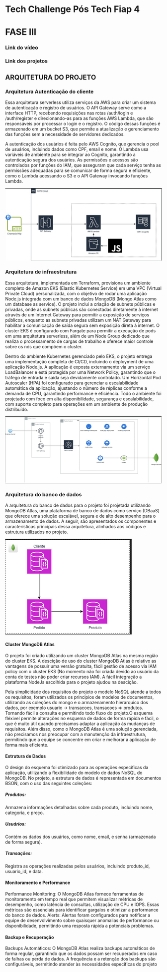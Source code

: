 # Tech Challenge Pós Tech Fiap 4

# FASE III

### Link do vídeo

### Link dos projetos

## ARQUITETURA DO PROJETO

### Arquitetura Autenticação do cliente

Essa arquitetura serverless utiliza serviços da AWS para criar um sistema de autenticação e registro de usuários. O API Gateway serve como a interface HTTP, recebendo requisições nas rotas /auth/login e /auth/register e direcionando-as para as funções AWS Lambda, que são responsáveis por processar o login e o registro. O código dessas funções é armazenado em um bucket S3, que permite a atualização e gerenciamento das funções sem a necessidade de servidores dedicados.

A autenticação dos usuários é feita pelo AWS Cognito, que gerencia o pool de usuários, incluindo dados como CPF, email e nome. O Lambda usa variáveis de ambiente para se integrar ao Cognito, garantindo a autenticação segura dos usuários. As permissões e acessos são controlados por funções do IAM, que asseguram que cada serviço tenha as permissões adequadas para se comunicar de forma segura e eficiente, como o Lambda acessando o S3 e o API Gateway invocando funções Lambda.

![Lambda + Api Gateway](image-1.png)

### Arquitetura de infraestrutura

Essa arquitetura, implementada em Terraform, provisiona um ambiente completo de Amazon EKS (Elastic Kubernetes Service) em uma VPC (Virtual Private Cloud) personalizada, com o objetivo de rodar uma aplicação Node.js integrada com um banco de dados MongoDB (Mongo Atlas como um database as service). O projeto inclui a criação de subnets públicas e privadas, onde as subnets públicas são conectadas diretamente à internet através de um Internet Gateway para permitir a exposição de serviços públicos, enquanto as subnets privadas utilizam um NAT Gateway para habilitar a comunicação de saída segura sem exposição direta à internet. O cluster EKS é configurado com Fargate para permitir a execução de pods em uma arquitetura serverless, além de um Node Group dedicado que realiza o processamento de cargas de trabalho e oferece maior controle sobre os nós que compõem o cluster.

Dentro do ambiente Kubernetes gerenciado pelo EKS, o projeto entrega uma implementação completa de CI/CD, incluindo o deployment de uma aplicação Node.js. A aplicação é exposta externamente via um serviço LoadBalancer e está protegida por uma Network Policy, garantindo que o tráfego de entrada e saída seja devidamente controlado. Um Horizontal Pod Autoscaler (HPA) foi configurado para gerenciar a escalabilidade automática da aplicação, ajustando o número de réplicas conforme a demanda de CPU, garantindo performance e eficiência. Todo o ambiente foi projetado com foco em alta disponibilidade, segurança e escalabilidade, com suporte completo para operações em um ambiente de produção distribuído.

![alt text](image-2.png)

### Arquitetura do banco de dados

A arquitetura do banco de dados para o projeto foi projetada utilizando MongoDB Atlas, uma plataforma de banco de dados como serviço (DBaaS) que oferece uma solução escalável, segura e de alto desempenho para o armazenamento de dados. A seguir, são apresentados os componentes e características principais dessa arquitetura, alinhados aos códigos e estrutura utilizados no projeto.

![alt text](image-3.png)

#### Cluster MongoDB Atlas

O projeto foi criado utilizando um cluster MongoDB Atlas na mesma região do cluster EKS. A descição de uso do cluster MongoDB Atlas é relativo as vantagens de possuir uma versão gratuita, fácil gestão de acesso via IAM policy com o cluster EKS (No momento não foi criada devido ao usuário da conta de testes não poder criar recursos IAM). A fácil integração a plataforma NodeJs escolhida para o projeto ajudou na descição.

Pela simplicidade dos requisitos do projeto o modelo NoSQL atende a todos os requisitos, foram utilizados os principios de modelos de documentos, utilizando as coleções do mongo e o armazenamento hierarquico dos dados, por exemplo usuario -> transacoes, transacoes => produtos. Tornando fácil a consulta e permitindo todo fluxo do projeto.O esquema fléxivel permite alterações no esquema de dados de forma rápida e fácil, o que é muito útil quando precisamos adaptar a aplicação às mudanças de requisitos. Além disso, como o MongoDB Atlas é uma solução gerenciada, não precisamos nos preocupar com a manutenção da infraestrutura, permitindo que a equipe se concentre em criar e melhorar a aplicação de forma mais eficiente.

#### Estrutura de Dados

O design do esquema foi otimizado para as operações específicas da aplicação, utilizando a flexibilidade do modelo de dados NoSQL do MongoDB. No projeto, a estrutura de dados é representada em documentos BSON, com o uso das seguintes coleções:

##### Produtos:

Armazena informações detalhadas sobre cada produto, incluindo nome, categoria, e preço.

##### Usuários:

Contém os dados dos usuários, como nome, email, e senha (armazenada de forma segura).

##### Transações:

Registra as operações realizadas pelos usuários, incluindo produto_id, usuario_id, e data.

#### Monitoramento e Performance

Performance Monitoring: O MongoDB Atlas fornece ferramentas de monitoramento em tempo real que permitem visualizar métricas de desempenho, como latência de consultas, utilização de CPU e IOPS. Essas métricas são essenciais para identificar gargalos e otimizar a performance do banco de dados.
Alerts: Alertas foram configurados para notificar a equipe de desenvolvimento sobre quaisquer anomalias de performance ou disponibilidade, permitindo uma resposta rápida a potenciais problemas.

#### Backup e Recuperação

Backups Automáticos: O MongoDB Atlas realiza backups automáticos de forma regular, garantindo que os dados possam ser recuperados em caso de falhas ou perda de dados. A frequência e a retenção dos backups são configuráveis, permitindo atender às necessidades específicas do projeto

<!-- [alt text](image.png) -->

<!-- # Fase II

## Link do Vídeo

https://youtu.be/rC-bWRvodd8

# Arquitetura do Projeto

Abaixo temos o entregável 3 do tech challenge, sendo o desenho da arquitetura de negócio e o desenho da arquitetura de infraestrutura

## Arquitetura de negócio

## Arquitetura de infraestrutura

!

[Link do miro](https://miro.com/app/board/uXjVKMS64KM=/?moveToWidget=3458764594688140656&cot=14)

# Como Executar o Projeto

## Pré-requisitos

1. Antes de começar, certifique-se de que você possui os seguintes itens instalados no seu PC:

- [Docker](https://docs.docker.com/get-docker/)
- [kubectl](https://kubernetes.io/docs/tasks/tools/install-kubectl/)
- [Minikube](https://minikube.sigs.k8s.io/docs/start/)

### 1. Instalar Docker

Siga as instruções no [site oficial do Docker](https://docs.docker.com/get-docker/) para instalar o Docker em seu sistema operacional.

### 2. Instalar kubectl

Baixe o kubectl a partir do [site oficial do Kubernetes](https://kubernetes.io/docs/tasks/tools/install-kubectl/) e siga as instruções de instalação para o seu sistema operacional.

### 3. Instalar Minikube

Siga as instruções no [site oficial do Minikube](https://minikube.sigs.k8s.io/docs/start/) para instalar o Minikube em seu sistema operacional.

### 4. Iniciar Minikube

Após instalar o Minikube, inicie um cluster Kubernetes com o comando:

```sh
minikube start
```

### 5. Configurar kubectl para usar o Minikube

Verifique se o kubectl está configurado para usar o Minikube:

```sh
kubectl config use-context minikube
```

### 6. Criar Namespace

Crie um namespace chamado tech-challenge-namespace:

```sh
kubectl create namespace  tech-challenge-namespace
```

### 7. Clone este repositório em sua máquina local.

via ssh

```
git clone git@github.com:hiagorubio/tech-challenge-hiago.git
```

ou via http

```
git clone git@github.com:hiagorubio/tech-challenge-hiago.git
```

### 8. Navegue até o diretório raiz do projeto.

```
cd {sua-pasta-onde-foi-clonado}/tech-challenge-hiago
```

### 9. Execute o comando abaixo para configurar o kubernets.

Esse comando cria toda a infraestrutura necessária, o desenho da arquitetura está no item [Arquitetura de infraestrutura](##-Arquitetura-de-infraestrutura)

```
kubectl apply -f k8s
```

### 10. Verifique se todos os pods estão em execução

```
kubectl get pods -n tech-challenge-namespace
```

### 11. Faça o port-foward para expor a serviço do backend

Abra um terminal e rode o seguinte comando:

```
kubectl port-forward svc/nodejs-service 3002:3002 -n
```

### 12. As APIs estarão disponíveis nos seguintes URLs:

- Cadastro de Usuário: http://localhost:3002/cadastro
- Identificação do Cliente: http://localhost:3002/identificacao
- Listagem de Produtos: http://localhost:3002/admin/products/:category
- Atualização de Produto: PATCH http://localhost:3002/admin/products
- Exclusão de Produto: DELETE http://localhost:3002/admin/products
- Checkout de Pedido: http://localhost:3002/pedido/checkout
- Listagem de Pedidos: http://localhost:3002/pedido

### [Opcional] 13. Caso queira checar a criação dos dados no mongo

Abra outro terminal e execute o seguinte comando:

```sh
kubectl port-forward svc/mongo-express 8081:8081 -n tech-challenge-hiago
```

Isso fará com que o [Mongo-Express](https://github.com/mongo-express/mongo-express) esteja acessível localmente em http://localhost:8081. -->

<!-- # Itens da fase I

# Como Rodar o Projeto com Docker Compose

## Requisitos

- Docker: Para criar e gerenciar contêineres.
- Docker Compose: Para definir e executar aplicativos Docker com vários contêineres.

## Execução

1.  Clone o repositório do projeto em sua máquina local:

ssh:

```bash
git clone git@github.com:hiagorubio/tech-challenge-hiago.git
```

https:

```bash
git clone https://github.com/hiagorubio/tech-challenge-hiago.git
```

1. Acessa a pasta do arquivo:

```bash
cd tech-challenge-hiago
```

3. Inicie o docker compose

```bash
docker-compose up -d
```

## Execução local sem uso do docker

1. Siga os passos 1 e 2 do guia anterior
2. Certifique de ter o [node](https://nodejs.org/) instalado no seu computador;
3. Instale as dependencias:

```bash
npm install
```

4. Inicie uma instancia do mongo db com o docker:

```bash
docker run -d --name mongodb -p 27017:27017 mongo:latest
```

5. Inicie o projeto

```bash
npm run dev
```

1.Acesse http://localhost:3002/api-docs

# Documentação das APIs

Este é um guia de referência para as APIs disponíveis neste projeto.

## Tecnologias Utilizadas

- Node.js
- TypeScript
- MongoDB
- Docker
- Docker Compose

## Endpoints Disponíveis

### 1. Cadastro de Usuário

#### `POST /cadastro`

Este endpoint é usado para cadastrar um novo usuário.

**Request Body:**

```json
{
  "name": "Nome do usuário",
  "email": "email@example.com",
  "cpf": "12345678900"
}
```

#### Respostas:

- 200 OK: Cadastro realizado com sucesso.
- 400 Bad Request: Se os dados fornecidos forem inválidos.
- 500 Internal Server Error: Se ocorrer um erro durante o cadastro.

### 2. Identificação do Cliente

#### `POST /identificacao`

Este endpoint é usado para identificar um cliente com base no CPF.

**Request Body:**

```json
{
  "cpf": "12345678900"
}
```

#### Respostas:

- 200 OK: Cliente identificado com sucesso. Retorna os detalhes do cliente.
- 400 Bad Request: Se o CPF fornecido for inválido.
- 500 Internal Server Error: Se ocorrer um erro durante a identificação do cliente.

### 3. Listagem de Produtos por Categoria (Admin)

#### `GET /admin/products/:category`

Este endpoint é usado para listar produtos com base em uma categoria.

**Parâmetros:**

- `:category` (string): Categoria dos produtos (por exemplo, "Lanches", "Bebidas").

#### Respostas:

- 200 OK: Retorna uma lista de produtos da categoria especificada.
- 400 Bad Request: Se a categoria fornecida for inválida.
- 500 Internal Server Error: Se ocorrer um erro durante a listagem dos produtos.

### 4. Atualização de Produto (Admin)

#### `PATCH /admin/products`

Este endpoint é usado para atualizar um produto.

**Request Body:**

```json
{
  "id": "id_do_produto",
  "name": "Novo nome do produto",
  "category": "Nova categoria do produto",
  "price": 10.99
}
```

#### Respostas:

- 200 OK: Produto atualizado com sucesso. Retorna os detalhes do produto atualizado.
- 400 Bad Request: Se os dados fornecidos forem inválidos.
- 500 Internal Server Error: Se ocorrer um erro durante a atualização do produto.

### 5. Exclusão de Produto (Admin)

#### `DELETE /admin/products`

Este endpoint é usado para excluir um produto.

**Request Body:**

```json
{
  "id": "id_do_produto"
}
```

#### Respostas:

- 200 OK: Produto excluído com sucesso.
- 400 Bad Request: Se o ID do produto fornecido for inválido.
- 500 Internal Server Error: Se ocorrer um erro durante a exclusão do produto.

### 6. Checkout de Pedido

#### `POST /pedido/checkout`

Este endpoint é usado para realizar o checkout de um pedido.

**Request Body:**

```json
{
  "client": {
    "id": "id_do_cliente",
    "name": "Nome do cliente"
  },
  "products": [
    {
      "id": "id_do_produto",
      "name": "Nome do produto",
      "category": "Categoria do produto",
      "price": 10.99
    }
  ],
  "totalValue": 10.99,
  "totalItens": 1
}
```

#### Respostas:

- 201 Created: Pedido realizado com sucesso. Retorna os detalhes do pedido.
- 400 Bad Request: Se os dados fornecidos forem inválidos.
- 500 Internal Server Error: Se ocorrer um erro durante o checkout do pedido.

### 7. Listagem de Pedidos

#### `GET /pedido`

Este endpoint é usado para listar pedidos com base em um status.

**Parâmetros de Cabeçalho:**

- `pedido_status` (string): Status do pedido (por exemplo, "RECEBIDO", "EM_PREPARO").

#### Respostas:

- 200 OK: Retorna uma lista de pedidos com base no status especificado.
- 500 Internal Server Error: Se ocorrer um erro durante a listagem dos pedidos. -->
